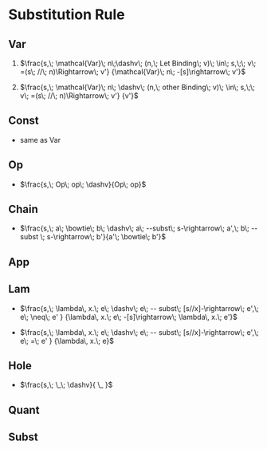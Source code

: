 # Substitution Rule

## Var

1. $\frac{s,\; \mathcal{Var}\; n\;\dashv\; (n,\; Let Binding\; v)\; \in\; s,\;\; v\; =(s\; //\; n)\Rightarrow\; v'}
{\mathcal{Var}\; n\; -[s]\rightarrow\; v'}$

2. $\frac{s,\; \mathcal{Var}\; n\; \dashv\; (n,\; other Binding\; v)\; \in\; s,\;\; v\; =(s\; //\; n)\Rightarrow\; v'}
{v'}$

## Const

- same as Var

## Op

- $\frac{s,\; Op\; op\; \dashv}{Op\; op}$

## Chain

- $\frac{s,\; a\; \bowtie\; b\; \dashv\; a\; --subst\; s-\rightarrow\; a',\; b\; --subst \; s-\rightarrow\; b'}{a'\; \bowtie\; b'}$

## App

## Lam

- $\frac{s,\; \lambda\, x.\; e\; \dashv\; e\; -- subst\; [s//x]-\rightarrow\; e',\; e\; \neq\; e' }
{\lambda\, x.\; e\; -[s]\rightarrow\; \lambda\, x.\; e'}$

- $\frac{s,\; \lambda\, x.\; e\; \dashv\; e\; -- subst\; [s//x]-\rightarrow\; e',\; e\; =\; e' }
{\lambda\, x.\; e}$

## Hole

- $\frac{s,\; \_\; \dashv}{ \_ }$

## Quant

## Subst
